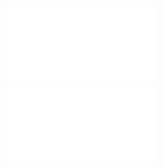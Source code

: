 ![@](steps/_.2dc58d26.md)

![@](steps/stylize%20by%20adding%20emojis%20like%20checkmarks%20to%20make%20output%20more%20human-friendly.8d48cd12.md)